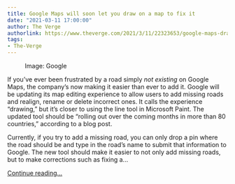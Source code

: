 ```yaml
---
title: Google Maps will soon let you draw on a map to fix it
date: "2021-03-11 17:00:00"
author: The Verge
authorlink: https://www.theverge.com/2021/3/11/22323653/google-maps-draw-add-correct-roads-photo-updates
tags:
- The-Verge
---
```

<figure>
      <img alt="" src="https://cdn.vox-cdn.com/thumbor/3m6HgJn1optvQNEvBo0G239qLD4=/349x33:2880x1720/1310x873/cdn.vox-cdn.com/uploads/chorus_image/image/68949184/Screen_Shot_2021_03_10_at_4.14.30_PM.0.png" />
        <figcaption>Image: Google</figcaption>
    </figure>

  <p id="gFgh7D">If you’ve ever been frustrated by a road simply <em>not existing</em> on Google Maps, the company’s now making it easier than ever to add it. Google will be updating its map editing experience to allow users to add missing roads and realign, rename or delete incorrect ones. It calls the experience “drawing,” but it’s closer to using the line tool in Microsoft Paint. The updated tool should be “rolling out over the coming months in more than 80 countries,” according to a blog post.</p>
<p id="wYTXZ9">Currently, if you try to add a missing road, you can only drop a pin where the road should be and type in the road’s name to submit that information to Google. The new tool should make it easier to not only add missing roads, but to make corrections such as fixing a...</p>
  <p>
    <a href="https://www.theverge.com/2021/3/11/22323653/google-maps-draw-add-correct-roads-photo-updates">Continue reading&hellip;</a>
  </p>